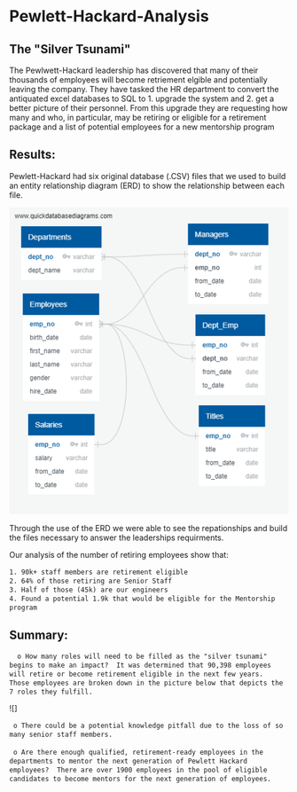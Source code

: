 # Pewlett-Hackard-Analysis

## The "Silver Tsunami" 

The Pewlwett-Hackard leadership has discovered that many of their thousands of employees will become retriement elgible and potentially leaving the company.  They have tasked the HR department to convert the antiquated excel databases to SQL to 1. upgrade the system and 2. get a better picture of their personnel.  From this upgrade they are requesting how many and who, in particular, may be retiring or eligible for a retirement package and a list of potential employees for a new mentorship program

## Results: 

Pewlett-Hackard had six original database (.CSV) files that we used to build an entity relationship diagram (ERD) to show the relationship between each file.

 ![](EmployeeDB.png)
 
Through the use of the ERD we were able to see the repationships and build the files necessary to answer the leaderships requirments.

Our analysis of the number of retiring employees show that:

    1. 90k+ staff members are retirement eligible
    2. 64% of those retiring are Senior Staff
    3. Half of those (45k) are our engineers 
    4. Found a potential 1.9k that would be eligible for the Mentorship program

## Summary:

      o How many roles will need to be filled as the "silver tsunami" begins to make an impact?  It was determined that 90,398 employees will retire or become retirement eligible in the next few years.  Those employees are broken down in the picture below that depicts the 7 roles they fulfill.
  
  ![]
  
     o There could be a potential knowledge pitfall due to the loss of so many senior staff members.
  
     o Are there enough qualified, retirement-ready employees in the departments to mentor the next generation of Pewlett Hackard employees?  There are over 1900 employees in the pool of eligible candidates to become mentors for the next generation of employees.
  
